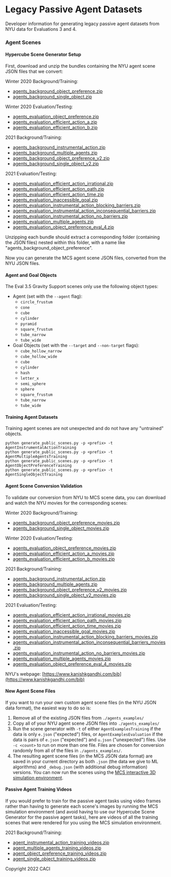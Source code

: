 # Legacy Passive Agent Datasets

Developer information for generating legacy passive agent datasets from NYU data for Evaluations 3 and 4.

### Agent Scenes

#### Hypercube Scene Generator Setup

First, download and unzip the bundles containing the NYU agent scene JSON files that we convert:

Winter 2020 Background/Training:

- [agents_background_object_preference.zip](https://nyu-datasets.s3.amazonaws.com/agents_background_object_preference.zip)
- [agents_background_single_object.zip](https://nyu-datasets.s3.amazonaws.com/agents_background_single_object.zip)

Winter 2020 Evaluation/Testing:

- [agents_evaluation_object_preference.zip](https://nyu-datasets.s3.amazonaws.com/agents_evaluation_object_preference.zip)
- [agents_evaluation_efficient_action_a.zip](https://nyu-datasets.s3.amazonaws.com/agents_evaluation_efficient_action_a.zip)
- [agents_evaluation_efficient_action_b.zip](https://nyu-datasets.s3.amazonaws.com/agents_evaluation_efficient_action_b.zip)

2021 Background/Training:

- [agents_background_instrumental_action.zip](https://nyu-datasets.s3.amazonaws.com/agents_background_instrumental_action.zip)
- [agents_background_multiple_agents.zip](https://nyu-datasets.s3.amazonaws.com/agents_background_multiple_agents.zip)
- [agents_background_object_preference_v2.zip](https://nyu-datasets.s3.amazonaws.com/agents_background_object_preference_v2.zip)
- [agents_background_single_object_v2.zip](https://nyu-datasets.s3.amazonaws.com/agents_background_single_object_v2.zip)

2021 Evaluation/Testing:

- [agents_evaluation_efficient_action_irrational.zip](https://nyu-datasets.s3.amazonaws.com/agents_evaluation_efficient_action_irrational.zip)
- [agents_evaluation_efficient_action_path.zip](https://nyu-datasets.s3.amazonaws.com/agents_evaluation_efficient_action_path.zip)
- [agents_evaluation_efficient_action_time.zip](https://nyu-datasets.s3.amazonaws.com/agents_evaluation_efficient_action_time.zip)
- [agents_evaluation_inaccessible_goal.zip](https://nyu-datasets.s3.amazonaws.com/agents_evaluation_inaccessible_goal.zip)
- [agents_evaluation_instrumental_action_blocking_barriers.zip](https://nyu-datasets.s3.amazonaws.com/agents_evaluation_instrumental_action_blocking_barriers.zip)
- [agents_evaluation_instrumental_action_inconsequential_barriers.zip](https://nyu-datasets.s3.amazonaws.com/agents_evaluation_instrumental_action_inconsequential_barriers.zip)
- [agents_evaluation_instrumental_action_no_barriers.zip](https://nyu-datasets.s3.amazonaws.com/agents_evaluation_instrumental_action_no_barriers.zip)
- [agents_evaluation_multiple_agents.zip](https://nyu-datasets.s3.amazonaws.com/agents_evaluation_multiple_agents.zip)
- [agents_evaluation_object_preference_eval_4.zip](https://nyu-datasets.s3.amazonaws.com/agents_evaluation_object_preference_eval_4.zip)

Unzipping each bundle should extract a corresponding folder (containing the JSON files) nested within this folder, with a name like "agents_background_object_preference".

Now you can generate the MCS agent scene JSON files, converted from the NYU JSON files.

#### Agent and Goal Objects

The Eval 3.5 Gravity Support scenes only use the following object types:

- Agent (set with the `--agent` flag):
  - `circle_frustum`
  - `cone`
  - `cube`
  - `cylinder`
  - `pyramid`
  - `square_frustum`
  - `tube_narrow`
  - `tube_wide`
- Goal Objects (set with the `--target` and `--non-target` flags):
  - `cube_hollow_narrow`
  - `cube_hollow_wide`
  - `cube`
  - `cylinder`
  - `hash`
  - `letter_x`
  - `semi_sphere`
  - `sphere`
  - `square_frustum`
  - `tube_narrow`
  - `tube_wide`

#### Training Agent Datasets

Training agent scenes are not unexpected and do not have any "untrained" objects.

```
python generate_public_scenes.py -p <prefix> -t AgentInstrumentalActionTraining
python generate_public_scenes.py -p <prefix> -t AgentMultipleAgentsTraining
python generate_public_scenes.py -p <prefix> -t AgentObjectPreferenceTraining
python generate_public_scenes.py -p <prefix> -t AgentSingleObjectTraining
```

#### Agent Scene Conversion Validation

To validate our conversion from NYU to MCS scene data, you can download and watch the NYU movies for the corresponding scenes:

Winter 2020 Background/Training:

- [agents_background_object_preference_movies.zip](https://nyu-datasets.s3.amazonaws.com/agents_background_object_preference_movies.zip)
- [agents_background_single_object_movies.zip](https://nyu-datasets.s3.amazonaws.com/agents_background_single_object_movies.zip)

Winter 2020 Evaluation/Testing:

- [agents_evaluation_object_preference_movies.zip](https://nyu-datasets.s3.amazonaws.com/agents_evaluation_object_preference_movies.zip)
- [agents_evaluation_efficient_action_a_movies.zip](https://nyu-datasets.s3.amazonaws.com/agents_evaluation_efficient_action_a_movies.zip)
- [agents_evaluation_efficient_action_b_movies.zip](https://nyu-datasets.s3.amazonaws.com/agents_evaluation_efficient_action_b_movies.zip)

2021 Background/Training:

- [agents_background_instrumental_action.zip](https://nyu-datasets.s3.amazonaws.com/agents_background_instrumental_action_movies.zip)
- [agents_background_multiple_agents.zip](https://nyu-datasets.s3.amazonaws.com/agents_background_multiple_agents_movies.zip)
- [agents_background_object_preference_v2_movies.zip](https://nyu-datasets.s3.amazonaws.com/agents_background_object_preference_v2_movies.zip)
- [agents_background_single_object_v2_movies.zip](https://nyu-datasets.s3.amazonaws.com/agents_background_single_object_v2_movies.zip)

2021 Evaluation/Testing:

- [agents_evaluation_efficient_action_irrational_movies.zip](https://nyu-datasets.s3.amazonaws.com/agents_evaluation_efficient_action_irrational_movies.zip)
- [agents_evaluation_efficient_action_path_movies.zip](https://nyu-datasets.s3.amazonaws.com/agents_evaluation_efficient_action_path_movies.zip)
- [agents_evaluation_efficient_action_time_movies.zip](https://nyu-datasets.s3.amazonaws.com/agents_evaluation_efficient_action_time_movies.zip)
- [agents_evaluation_inaccessible_goal_movies.zip](https://nyu-datasets.s3.amazonaws.com/agents_evaluation_inaccessible_goal_movies.zip)
- [agents_evaluation_instrumental_action_blocking_barriers_movies.zip](https://nyu-datasets.s3.amazonaws.com/agents_evaluation_instrumental_action_blocking_barriers_movies.zip)
- [agents_evaluation_instrumental_action_inconsequential_barriers_movies.zip](https://nyu-datasets.s3.amazonaws.com/agents_evaluation_instrumental_action_inconsequential_barriers_movies.zip)
- [agents_evaluation_instrumental_action_no_barriers_movies.zip](https://nyu-datasets.s3.amazonaws.com/agents_evaluation_instrumental_action_no_barriers_movies.zip)
- [agents_evaluation_multiple_agents_movies.zip](https://nyu-datasets.s3.amazonaws.com/agents_evaluation_multiple_agents_movies.zip)
- [agents_evaluation_object_preference_eval_4_movies.zip](https://nyu-datasets.s3.amazonaws.com/agents_evaluation_object_preference_eval_4_movies.zip)

NYU's webpage: [https://www.kanishkgandhi.com/bib](https://www.kanishkgandhi.com/bib)

#### New Agent Scene Files

If you want to run your own custom agent scene files (in the NYU JSON data format), the easiest way to do so is:

1. Remove all of the existing JSON files from `./agents_examples/`
2. Copy all of your NYU agent scene JSON files into `./agents_examples/`
3. Run the scene generator with `-t` of either `AgentExamplesTraining` if the data is only `e.json` ("expected") files, or `AgentExamplesEvaluation` if the data is pairs of `e.json` ("expected") and `u.json` ("unexpected") files. Use `-c <count>` to run on more than one file. Files are chosen for conversion randomly from all of the files in `./agents_examples/`.
4. The resulting agent scene files (in the MCS JSON data format) are saved in your current directory as both `.json` (the data we give to ML algorithms) and `_debug.json` (with additional debug information) versions. You can now run the scenes using the [MCS interactive 3D simulation environment](https://github.com/NextCenturyCorporation/MCS/tree/master).

#### Passive Agent Training Videos

If you would prefer to train for the passive agent tasks using video frames rather than having to generate each scene's images by running the MCS simulation environment (and avoid having to use our Hypercube Scene Generator for the passive agent tasks), here are videos of all the training scenes that were rendered for you using the MCS simulation environment.

2021 Background/Training:

- [agent_instrumental_action_training_videos.zip](https://nyu-datasets.s3.amazonaws.com/agent_instrumental_action_training_videos.zip)
- [agent_multiple_agents_training_videos.zip](https://nyu-datasets.s3.amazonaws.com/agent_multiple_agents_training_videos.zip)
- [agent_object_preference_training_videos.zip](https://nyu-datasets.s3.amazonaws.com/agent_object_preference_training_videos.zip)
- [agent_single_object_training_videos.zip](https://nyu-datasets.s3.amazonaws.com/agent_single_object_training_videos.zip)

Copyright 2022 CACI
